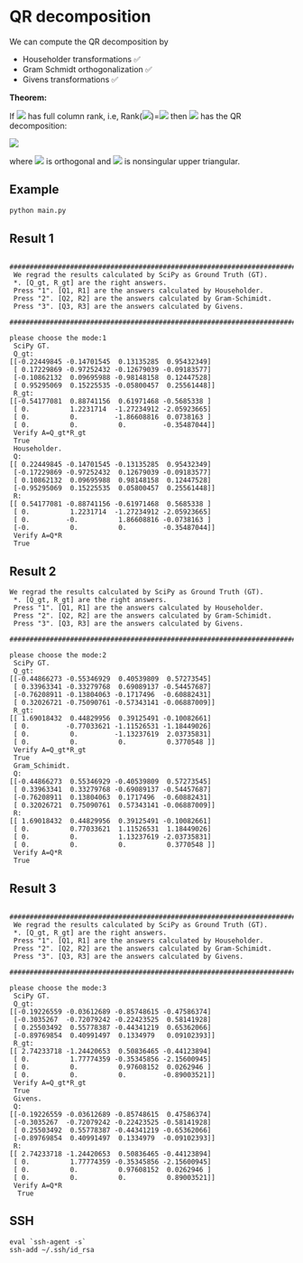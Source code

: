 # QR decomposition
We can compute the QR decomposition by 
* Householder transformations ✅
* Gram Schmidt orthogonalization ✅
* Givens transformations ✅

**Theorem:**

If <img src="https://render.githubusercontent.com/render/math?math=A \in \mathbb{R}^{m \times n}"> has full column rank, i.e, Rank(<img src="https://render.githubusercontent.com/render/math?math=A">)=<img src="https://render.githubusercontent.com/render/math?math=n"> then <img src="https://render.githubusercontent.com/render/math?math=A"> has the QR decomposition:

<img src="https://render.githubusercontent.com/render/math?math=A = Q \begin{bmatrix}R \\0 \end{bmatrix} = Q_1 R">

where <img src="https://render.githubusercontent.com/render/math?math=Q=[Q_1, Q_2] \in \mathbb{R}^{m \times m}"> is orthogonal and <img src="https://render.githubusercontent.com/render/math?math=R \in \mathbb{R}^{n \times n}"> is nonsingular upper triangular.

## Example
```python
python main.py
```

## Result 1
```
 ###################################################################################### 
 We regrad the results calculated by SciPy as Ground Truth (GT). 
 *. [Q_gt, R_gt] are the right answers.  
 Press "1". [Q1, R1] are the answers calculated by Householder.  
 Press "2". [Q2, R2] are the answers calculated by Gram-Schimidt.  
 Press "3". [Q3, R3] are the answers calculated by Givens.  
 ######################################################################################  

please choose the mode:1
 SciPy GT. 
 Q_gt:  
[[-0.22449845 -0.14701545  0.13135285  0.95432349]
 [ 0.17229869 -0.97252432 -0.12679039 -0.09183577]
 [-0.10862132  0.09695988 -0.98148158  0.12447528]
 [ 0.95295069  0.15225535 -0.05800457  0.25561448]]
 R_gt:  
[[-0.54177081  0.88741156  0.61971468 -0.5685338 ]
 [ 0.          1.2231714  -1.27234912 -2.05923665]
 [ 0.          0.         -1.86608816  0.0738163 ]
 [ 0.          0.          0.         -0.35487044]]
 Verify A=Q_gt*R_gt   
 True
 Householder. 
 Q:  
[[ 0.22449845 -0.14701545 -0.13135285  0.95432349]
 [-0.17229869 -0.97252432  0.12679039 -0.09183577]
 [ 0.10862132  0.09695988  0.98148158  0.12447528]
 [-0.95295069  0.15225535  0.05800457  0.25561448]]
 R:  
[[ 0.54177081 -0.88741156 -0.61971468  0.5685338 ]
 [ 0.          1.2231714  -1.27234912 -2.05923665]
 [ 0.         -0.          1.86608816 -0.0738163 ]
 [-0.          0.          0.         -0.35487044]]
 Verify A=Q*R   
 True
```

## Result 2
```
We regrad the results calculated by SciPy as Ground Truth (GT). 
 *. [Q_gt, R_gt] are the right answers.  
 Press "1". [Q1, R1] are the answers calculated by Householder.  
 Press "2". [Q2, R2] are the answers calculated by Gram-Schimidt.  
 Press "3". [Q3, R3] are the answers calculated by Givens.  
 ######################################################################################  

please choose the mode:2
 SciPy GT. 
 Q_gt:  
[[-0.44866273 -0.55346929  0.40539809  0.57273545]
 [ 0.33963341 -0.33279768  0.69089137 -0.54457687]
 [-0.76208911 -0.13804063 -0.1717496  -0.60882431]
 [ 0.32026721 -0.75090761 -0.57343141 -0.06887009]]
 R_gt:  
[[ 1.69018432  0.44829956  0.39125491 -0.10082661]
 [ 0.         -0.77033621 -1.11526531 -1.18449026]
 [ 0.          0.         -1.13237619  2.03735831]
 [ 0.          0.          0.          0.3770548 ]]
 Verify A=Q_gt*R_gt   
 True
 Gram_Schimidt. 
 Q:  
[[-0.44866273  0.55346929 -0.40539809  0.57273545]
 [ 0.33963341  0.33279768 -0.69089137 -0.54457687]
 [-0.76208911  0.13804063  0.1717496  -0.60882431]
 [ 0.32026721  0.75090761  0.57343141 -0.06887009]]
 R:  
[[ 1.69018432  0.44829956  0.39125491 -0.10082661]
 [ 0.          0.77033621  1.11526531  1.18449026]
 [ 0.          0.          1.13237619 -2.03735831]
 [ 0.          0.          0.          0.3770548 ]]
 Verify A=Q*R   
 True
```


## Result 3
```
 ###################################################################################### 
 We regrad the results calculated by SciPy as Ground Truth (GT). 
 *. [Q_gt, R_gt] are the right answers.  
 Press "1". [Q1, R1] are the answers calculated by Householder.  
 Press "2". [Q2, R2] are the answers calculated by Gram-Schimidt.  
 Press "3". [Q3, R3] are the answers calculated by Givens.  
 ######################################################################################  

please choose the mode:3
 SciPy GT. 
 Q_gt:  
[[-0.19226559 -0.03612689 -0.85748615 -0.47586374]
 [-0.3035267  -0.72079242 -0.22423525  0.58141928]
 [ 0.25503492  0.55778387 -0.44341219  0.65362066]
 [-0.89769854  0.40991497  0.1334979   0.09102393]]
 R_gt:  
[[ 2.74233718 -1.24420653  0.50836465 -0.44123894]
 [ 0.          1.77774359 -0.35345856 -2.15600945]
 [ 0.          0.          0.97608152  0.0262946 ]
 [ 0.          0.          0.         -0.89003521]]
 Verify A=Q_gt*R_gt   
 True
 Givens. 
 Q:  
[[-0.19226559 -0.03612689 -0.85748615  0.47586374]
 [-0.3035267  -0.72079242 -0.22423525 -0.58141928]
 [ 0.25503492  0.55778387 -0.44341219 -0.65362066]
 [-0.89769854  0.40991497  0.1334979  -0.09102393]]
 R:  
[[ 2.74233718 -1.24420653  0.50836465 -0.44123894]
 [ 0.          1.77774359 -0.35345856 -2.15600945]
 [ 0.          0.          0.97608152  0.0262946 ]
 [ 0.          0.          0.          0.89003521]]
 Verify A=Q*R   
  True
```

## SSH
```
eval `ssh-agent -s`
ssh-add ~/.ssh/id_rsa
```
